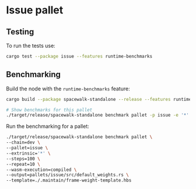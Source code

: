 # Issue pallet

## Testing

To run the tests use:

```bash
cargo test --package issue --features runtime-benchmarks
```

## Benchmarking

Build the node with the `runtime-benchmarks` feature:

```bash
cargo build --package spacewalk-standalone --release --features runtime-benchmarks
```

```bash
# Show benchmarks for this pallet
./target/release/spacewalk-standalone benchmark pallet -p issue -e '*' --list
```

Run the benchmarking for a pallet:

```bash
./target/release/spacewalk-standalone benchmark pallet \
--chain=dev \
--pallet=issue \
--extrinsic='*' \
--steps=100 \
--repeat=10 \
--wasm-execution=compiled \
--output=pallets/issue/src/default_weights.rs \
--template=./.maintain/frame-weight-template.hbs
```
